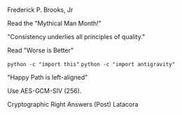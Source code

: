 #

Frederick P. Brooks, Jr

Read the "Mythical Man Month!"

"Consistency underlies all principles of quality."

Read "Worse is Better"

`python -c "import this"`
`python -c "import antigravity"`

"Happy Path is left-aligned"

Use AES-GCM-SIV (256).

Cryptographic Right Answers (Post)
Latacora
